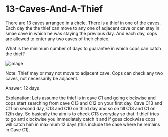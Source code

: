 # 13-Caves-And-A-Thief

There are 13 caves arranged in a circle. There is a thief  in one of the caves. Each day the the thief can move to any one of adjacent cave or can stay in smae cave in which he was staying the previous day. And each day, cops are allowed to enter any two caves of their choice.

What is the minimum number of days to guarantee in which cops can catch the thief?



![image](https://github.com/pulkit8690/Puzzle-9-13-Caves-And-A-Thief/assets/103959073/30a6772c-6113-42e4-a322-398e873cad37)

Note:
Thief may or may not move to adjacent cave.
Cops can check any two caves, not necessarily be adjacent.


Answer: 12 days 

Explanation:
Lets assume the thief is in cave C1 and going clockwise and cops start searching from cave C13 and C12 on your first day.
Cave C13 and C11 on second day,
C13 and C10 on third day and so on till C13 and C1 on 12th day.
So basically the aim is to check C13 everyday so that if thief tries to go anti clockwise you immediately catch it and if goes clockwise cops will catch him in maximum 12 days (this include the case where he remains in Cave C1).

